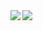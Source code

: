 <a href="">
  <img align="left" src="https://github-readme-stats.vercel.app/api?username=danstooamerican&count_private=true&show_icons=true&theme=vue&hide_rank=true&line_height=29" />
</a>
<a href="">
  <img align="left" src="https://github-readme-stats.vercel.app/api/top-langs/?username=danstooamerican&theme=vue&layout=compact&hide_title=true&show_icons=true&langs_count=10&hide=makefile,css,c,cmake,freemarker,html&line_height=29" />
</a>
